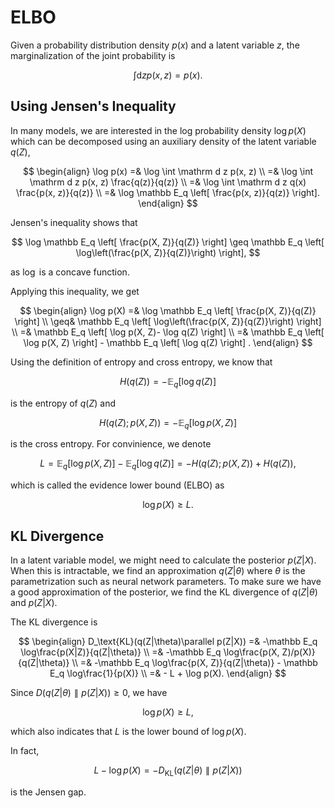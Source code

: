 # ELBO

Given a probability distribution density $p(x)$ and a latent variable $z$, the marginalization of the joint probability is

$$
\int \mathrm dz p(x, z) = p(x).
$$


## Using Jensen's Inequality

In many models, we are interested in the log probability density $\log p(X)$ which can be decomposed using an auxiliary density of the latent variable $q(Z)$,

$$
\begin{align}
\log p(x) =& \log \int \mathrm d z p(x, z) \\
=& \log \int \mathrm d z p(x, z) \frac{q(z)}{q(z)} \\
=& \log \int \mathrm d z q(x) \frac{p(x, z)}{q(z)} \\
=& \log \mathbb E_q \left[ \frac{p(x, z)}{q(z)} \right].
\end{align}
$$

Jensen's inequality shows that

$$
\log \mathbb E_q \left[ \frac{p(X, Z)}{q(Z)} \right] \geq  \mathbb E_q \left[ \log\left(\frac{p(X, Z)}{q(Z)}\right) \right],
$$

as $\log$ is a concave function.

Applying this inequality, we get

$$
\begin{align}
\log p(X) =& \log \mathbb E_q \left[ \frac{p(X, Z)}{q(Z)} \right] \\
\geq&  \mathbb E_q \left[ \log\left(\frac{p(X, Z)}{q(Z)}\right) \right] \\
=& \mathbb E_q \left[ \log p(X, Z)- \log q(Z) \right] \\
=& \mathbb E_q \left[ \log p(X, Z) \right] - \mathbb E_q \left[ \log q(Z) \right] .
\end{align}
$$

Using the definition of entropy and cross entropy, we know that

$$
H(q(Z)) = - \mathbb E_q \left[ \log q(Z) \right]
$$

is the entropy of $q(Z)$ and

$$
H(q(Z);p(X,Z)) = -\mathbb E_q \left[ \log p(X, Z) \right]
$$

is the cross entropy. For convinience, we denote

$$
L = \mathbb E_q \left[ \log p(X, Z) \right] - \mathbb E_q \left[ \log q(Z) \right] = - H(q(Z);p(X,Z)) + H(q(Z)),
$$

which is called the evidence lower bound (ELBO) as

$$
\log p(X) \geq L.
$$

## KL Divergence

In a latent variable model, we might need to calculate the posterior $p(Z|X)$. When this is intractable, we find an approximation $q(Z|\theta)$ where $\theta$ is the parametrization such as neural network parameters. To make sure we have a good approximation of the posterior, we find the KL divergence of $q(Z|\theta)$ and $p(Z|X)$.

The KL divergence is

$$
\begin{align}
D_\text{KL}(q(Z|\theta)\parallel p(Z|X)) =& -\mathbb E_q \log\frac{p(X|Z)}{q(Z|\theta)} \\
=& -\mathbb E_q \log\frac{p(X, Z)/p(X)}{q(Z|\theta)} \\
=& -\mathbb E_q \log\frac{p(X, Z)}{q(Z|\theta)} - \mathbb E_q \log\frac{1}{p(X)} \\
=& - L + \log p(X).
\end{align}
$$

Since $D(q(Z|\theta)\parallel p(Z|X))\geq 0$, we have

$$
\log p(X) \geq L,
$$

which also indicates that $L$ is the lower bound of $\log p(X)$.

In fact,

$$
L - \log p(X) = - D_\text{KL}(q(Z|\theta)\parallel p(Z|X))
$$

is the Jensen gap.